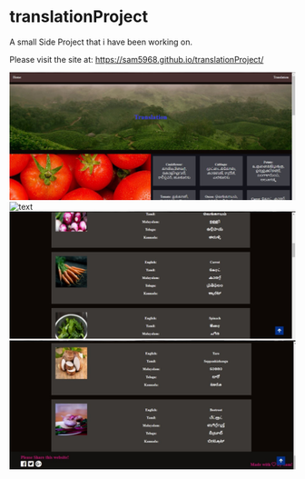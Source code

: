 # translationProject

A small Side Project that i have been working on.

Please visit the site at: https://sam5968.github.io/translationProject/

![text](https://raw.githubusercontent.com/sam5968/translationProject/master/Images/web_screenshot1.jpg)
![text](https://raw.githubusercontent.com/sam5969/translationProject/master/Images/web_screenshot4.jpg)
![text](https://raw.githubusercontent.com/sam5968/translationProject/master/Images/web_screenshot3.jpg)
![text](https://raw.githubusercontent.com/sam5968/translationProject/master/Images/web_screenshot4.jpg)